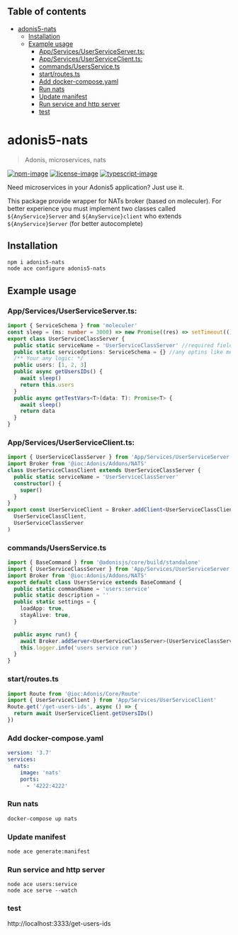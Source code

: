 <!-- START doctoc generated TOC please keep comment here to allow auto update -->
<!-- DON'T EDIT THIS SECTION, INSTEAD RE-RUN doctoc TO UPDATE -->
## Table of contents

- [adonis5-nats](#adonis5-nats)
  - [Installation](#installation)
  - [Example usage](#example-usage)
    - [App/Services/UserServiceServer.ts:](#appservicesuserserviceserverts)
    - [App/Services/UserServiceClient.ts:](#appservicesuserserviceclientts)
    - [commands/UsersService.ts](#commandsusersservicets)
    - [start/routes.ts](#startroutests)
    - [Add docker-compose.yaml](#add-docker-composeyaml)
    - [Run nats](#run-nats)
    - [Update manifest](#update-manifest)
    - [Run service and http server](#run-service-and-http-server)
    - [test](#test)

<!-- END doctoc generated TOC please keep comment here to allow auto update -->

# adonis5-nats
> Adonis, microservices, nats

[![npm-image]][npm-url] [![license-image]][license-url] [![typescript-image]][typescript-url]

Need microservices in your Adonis5 application? Just use it.

This package provide wrapper for NATs broker (based on moleculer). For better experience you must implement two classes called `${AnyService}Server`  and `${AnyService}client` who extends `${AnyService}Server` (for better autocomplete)

## Installation

```bash
npm i adonis5-nats
node ace configure adonis5-nats
```

## Example usage

### App/Services/UserServiceServer.ts:
```typescript
import { ServiceSchema } from 'moleculer'
const sleep = (ms: number = 3000) => new Promise((res) => setTimeout(() => res(true), ms))
export class UserServiceClassServer {
  public static serviceName = 'UserServiceClassServer' //required field
  public static serviceOptions: ServiceSchema = {} //any optins like metadata and other
  /** Your any logic: */
  public users: [1, 2, 3]
  public async getUsersIDs() {
    await sleep()
    return this.users
  }
  public async getTestVars<T>(data: T): Promise<T> {
    await sleep()
    return data
  }
}
```
### App/Services/UserServiceClient.ts:
```typescript
import { UserServiceClassServer } from 'App/Services/UserServiceServer'
import Broker from '@ioc:Adonis/Addons/NATS'
class UserServiceClassClient extends UserServiceClassServer {
  public static serviceName = 'UserServiceClassServer'
  constructor() {
    super()
  }
}
export const UserServiceClient = Broker.addClient<UserServiceClassClient>(
  UserServiceClassClient,
  UserServiceClassServer
)
```

### commands/UsersService.ts
```typescript
import { BaseCommand } from '@adonisjs/core/build/standalone'
import { UserServiceClassServer } from 'App/Services/UserServiceServer'
import Broker from '@ioc:Adonis/Addons/NATS'
export default class UsersService extends BaseCommand {
  public static commandName = 'users:service'
  public static description = ''
  public static settings = {
    loadApp: true,
    stayAlive: true,
  }

  public async run() {
    await Broker.addServer<UserServiceClassServer>(UserServiceClassServer)
    this.logger.info('users service run')
  }
}
```

### start/routes.ts
```typescript
import Route from '@ioc:Adonis/Core/Route'
import { UserServiceClient } from 'App/Services/UserServiceClient'
Route.get('/get-users-ids', async () => {
  return await UserServiceClient.getUsersIDs()
})
```



### Add docker-compose.yaml
```yaml
version: '3.7'
services:
  nats:
    image: 'nats'
    ports:
      - '4222:4222'
```
### Run nats
```bash
docker-compose up nats
```
### Update manifest
```bash
node ace generate:manifest
```
### Run service and http server
```
node ace users:service
node ace serve --watch
```

### test
http://localhost:3333/get-users-ids


[npm-image]: https://img.shields.io/npm/v/adonis5-nats.svg?style=for-the-badge&logo=npm
[npm-url]: https://npmjs.org/package/adonis5-nats "npm"

[license-image]: https://img.shields.io/npm/l/adonis5-nats?color=blueviolet&style=for-the-badge
[license-url]: LICENSE.md "license"

[typescript-image]: https://img.shields.io/badge/Typescript-294E80.svg?style=for-the-badge&logo=typescript
[typescript-url]:  "typescript"
